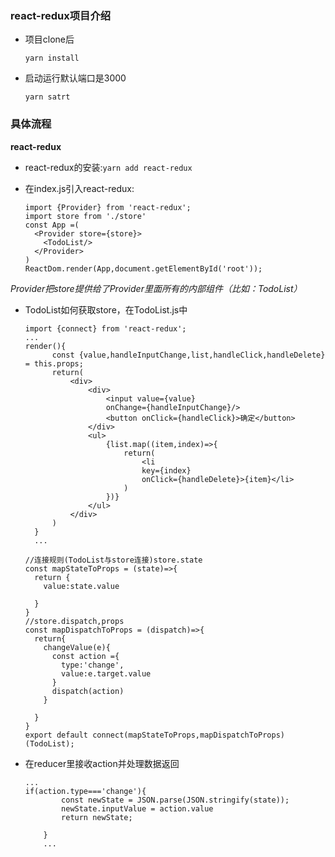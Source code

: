 ### react-redux项目介绍

* 项目clone后

  `yarn install`

* 启动运行默认端口是3000

  `yarn satrt`


### 具体流程

**react-redux**

  * react-redux的安装:`yarn add react-redux`

  * 在index.js引入react-redux:

    ```
    import {Provider} from 'react-redux';
    import store from './store'
    const App =(
      <Provider store={store}>
        <TodoList/>
      </Provider>
    )
    ReactDom.render(App,document.getElementById('root'));
    ```

  *Provider把store提供给了Provider里面所有的内部组件（比如：TodoList）*


  * TodoList如何获取store，在TodoList.js中

    ```
    import {connect} from 'react-redux';
    ...
    render(){
          const {value,handleInputChange,list,handleClick,handleDelete} = this.props;
          return(
              <div>
                  <div>
                      <input value={value}
                      onChange={handleInputChange}/>
                      <button onClick={handleClick}>确定</button>
                  </div>
                  <ul>
                      {list.map((item,index)=>{
                          return(
                              <li 
                              key={index}
                              onClick={handleDelete}>{item}</li>
                          )
                      })}
                  </ul>
              </div>
          )
      }
      ...

    //连接规则(TodoList与store连接)store.state
    const mapStateToProps = (state)=>{
      return {
        value:state.value

      }
    }
    //store.dispatch,props
    const mapDispatchToProps = (dispatch)=>{
      return{
        changeValue(e){
          const action ={
            type:'change',
            value:e.target.value
          }
          dispatch(action)
        }

      }
    }
    export default connect(mapStateToProps,mapDispatchToProps)(TodoList);
    ```

* 在reducer里接收action并处理数据返回
  ```
  ...
  if(action.type==='change'){
          const newState = JSON.parse(JSON.stringify(state));
          newState.inputValue = action.value
          return newState;

      }
      ...
  ```
